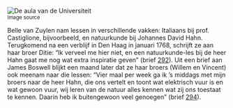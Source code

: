 ![De aula van de Universiteit](/assets/data-models/stories/20210000025_bvz_de-aula-van-de-universiteit/featured.jpg)<br><small><utm-source sourceUrl="https://hetutrechtsarchief.nl/beeldmateriaal/detail/ba4692ab-ee67-5856-be4b-1d99c9341969">Image source</utm-source></small>

Belle van Zuylen nam lessen in verschillende vakken: Italiaans bij prof. Castiglione, bijvoorbeeld, en natuurkunde bij Johannes David Hahn. Terugkomend na een verblijf in Den Haag in januari 1768, schrijft ze aan haar broer Ditie: “Ik verveel me hier niet, en een natuurkunde-les bij de heer Hahn gaat me nog wat extra inspiratie geven” (brief [292](https://charriere.huygens.knaw.nl/edition/entry/2016)). Uit een brief aan James Boswell blijkt een maand later dat ze haar broers (Willem en Vincent) ook meenam naar die lessen: “Vier maal per week ga ik ’s middags met mijn broers naar de heer Hahn, die ons vertelt en toont wat elektrisch vuur is en wat gewoon vuur, wij leren van de natuur alles kennen wat zij ons toestaat te kennen. Daarin heb ik buitengewoon veel genoegen” (brief [294](https://charriere.huygens.knaw.nl/edition/entry/2018)).
